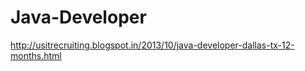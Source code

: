 Java-Developer
==============

http://usitrecruiting.blogspot.in/2013/10/java-developer-dallas-tx-12-months.html
